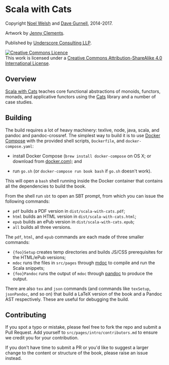 # Scala with Cats

Copyright [Noel Welsh](http://twitter.com/noelwelsh)
and [Dave Gurnell](http://twitter.com/davegurnell), 2014-2017.

Artwork by [Jenny Clements](http://patreon.com/miasandelle).

Published by [Underscore Consulting LLP](http://underscore.io).

<a rel="license" href="http://creativecommons.org/licenses/by-sa/4.0/"><img alt="Creative Commons Licence" style="border-width:0" src="https://i.creativecommons.org/l/by-sa/4.0/88x31.png" /></a><br />This work is licensed under a <a rel="license" href="http://creativecommons.org/licenses/by-sa/4.0/">Creative Commons Attribution-ShareAlike 4.0 International License</a>.

## Overview

[Scala with Cats][scala-with-cats] teaches
core functional abstractions of monoids, functors, monads, and applicative functors
using the [Cats](http://typelevel.org/cats) library and a number of case studies.

## Building

The build requires a lot of heavy machinery:
texlive, node, java, scala, and pandoc and pandoc-crossref.
The simplest way to build it is to use [Docker Compose](http://docker.com)
with the provided shell scripts, `Dockerfile`, and `docker-compose.yaml`:

- install Docker Compose (`brew install docker-compose` on OS X;
  or download from [docker.com](http://docker.com/)); and

- run `go.sh` (or `docker-compose run book bash` if `go.sh` doesn't work).

This will open a `bash` shell running inside the Docker container
that contains all the dependencies to build the book.

From the shell run `sbt` to open an SBT prompt,
from which you can issue the following commands:

- `pdf` builds a PDF version in `dist/scala-with-cats.pdf`;
- `html` builds an HTML version in `dist/scala-with-cats.html`;
- `epub` builds an ePub version in `dist/scala-with-cats.epub`;
- `all` builds all three versions.

The `pdf`, `html`, and `epub` commands are each made of three smaller commands:

- `{foo}Setup` creates temp directories and builds JS/CSS prerequisites for the HTML/ePub versions;
- `mdoc` runs the files in `src/pages` through [mdoc](https://scalameta.org/mdoc/) to compile and run the Scala snippets;
- `{foo}Pandoc` runs the output of `mdoc` through [pandoc](https://pandoc.org/) to produce the output.

There are also `tex` and `json` commands
(and commands like `texSetup`, `jsonPandoc`, and so on)
that build a LaTeX version of the book and a Pandoc AST respectively.
These are useful for debugging the build.

## Contributing

If you spot a typo or mistake,
please feel free to fork the repo and submit a Pull Request.
Add yourself to `src/pages/intro/contributors.md`
to ensure we credit you for your contribution.

If you don't have time to submit a PR
or you'd like to suggest a larger change
to the content or structure of the book,
please raise an issue instead.

[ebook-template]: https://github.com/underscoreio/underscore-ebook-template
[scala-with-cats]: https://underscore.io/books/scala-with-cats
